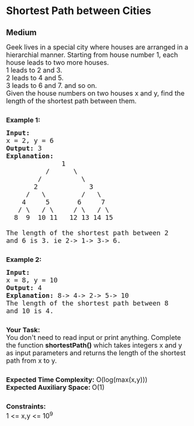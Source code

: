 # Shortest Path between Cities
## Medium 
<div class="problem-statement">
                <p></p><p><span style="font-size:18px">Geek lives in a special city where houses are arranged in a hierarchial manner. Starting from house number 1, each house leads to two more houses. &nbsp;<br>
1 leads to 2 and 3.&nbsp;<br>
2 leads to 4 and 5.&nbsp;<br>
3 leads to 6 and 7. and so on.&nbsp;<br>
Given the house numbers on two houses x and y, find the length of the shortest path between them.&nbsp;</span></p>

<p><br>
<span style="font-size:18px"><strong>Example 1:</strong></span></p>

<pre style="position: relative;"><span style="font-size:18px"><strong>Input:</strong>
x = 2, y = 6
<strong>Output:</strong> 3
<strong>Explanation:</strong>
              1
          /      \
        /          \
       2             3
     /   \         /   \
    4     5       6     7         
   / \   / \     / \   / \
  8  9  10 11   12 13 14 15</span>
<span style="font-size:18px">
The length of the shortest path between 2 
and 6 is 3. ie </span><span style="font-size:18px">2-&gt; 1-&gt; 3-&gt; 6.</span><div class="open_grepper_editor" title="Edit &amp; Save To Grepper"></div></pre>

<p><br>
<span style="font-size:18px"><strong>Example 2:</strong></span></p>

<pre style="position: relative;"><span style="font-size:18px"><strong>Input:</strong>
x = 8, y = 10
<strong>Output: </strong>4
<strong>Explanation: </strong>8-&gt; 4-&gt; 2-&gt; 5-&gt; 10
The length of the shortest path between 8 
and 10 is 4. </span><div class="open_grepper_editor" title="Edit &amp; Save To Grepper"></div></pre>

<p><br>
<span style="font-size:18px"><strong>Your Task:</strong><br>
You don't need to read input or print anything. Complete the function <strong>shortestPath()</strong> which takes integers x and y as input parameters and returns the length of the shortest path from x to y.</span></p>

<p><br>
<span style="font-size:18px"><strong>Expected Time Complexity:</strong> O(log(max(x,y)))<br>
<strong>Expected Auxiliary Space: </strong>O(1)</span></p>

<p><br>
<span style="font-size:18px"><strong>Constraints:&nbsp;</strong><br>
1 &lt;= x,y &lt;= 10<sup>9</sup></span></p>
 <p></p>
            </div>